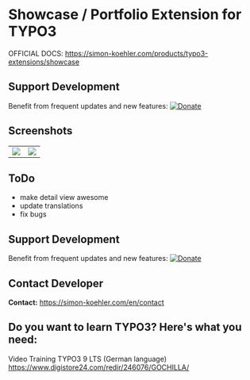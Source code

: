 # Showcase / Portfolio Extension for TYPO3

OFFICIAL DOCS: https://simon-koehler.com/products/typo3-extensions/showcase

## Support Development
Benefit from frequent updates and new features:
[![Donate](https://img.shields.io/badge/Donate-PayPal-green.svg)](https://paypal.me/typo3freelancer/25)

## Screenshots
<table>
<tr>
<td width="50%" valign="top">
<img src="https://raw.githubusercontent.com/koehlersimon/showcase/master/Resources/Public/Images/Screenshots/list-hover-title.png">
</td>
<td width="50%" valign="top">
<img src="https://raw.githubusercontent.com/koehlersimon/showcase/master/Resources/Public/Images/Screenshots/plugin.jpg">
</td>
</tr>
</table>

## ToDo

- make detail view awesome
- update translations
- fix bugs

## Support Development
Benefit from frequent updates and new features:
[![Donate](https://img.shields.io/badge/Donate-PayPal-green.svg)](https://paypal.me/typo3freelancer/25)

## Contact Developer

**Contact:** https://simon-koehler.com/en/contact

## Do you want to learn TYPO3? Here's what you need:
Video Training TYPO3 9 LTS (German language)
https://www.digistore24.com/redir/246076/GOCHILLA/
